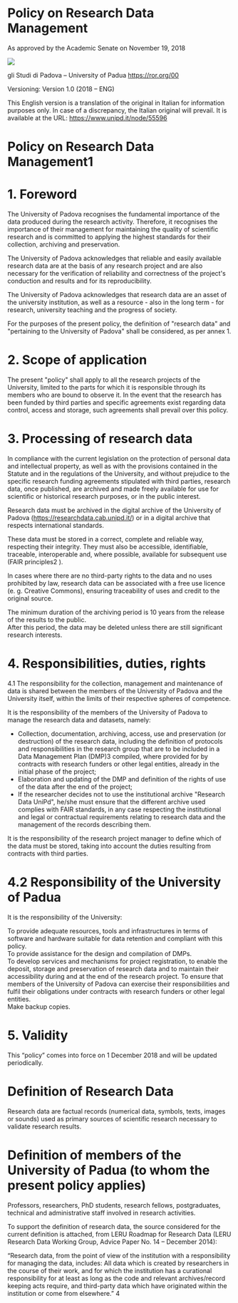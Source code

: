 # Policy on Research Data Management  

As approved by the Academic Senate on November 19, 2018  

![](images/7e5e17a36e190ed72855913fac9d8e84e1f2f8968da95d31a336fb94a8ab7dab.jpg)  

gli Studi di Padova – University of Padua https://ror.org/00  

Versioning: Version 1.0 (2018 – ENG)  

This English version is a translation of the original in Italian for information purposes only. In case of a discrepancy, the Italian original will prevail. It is available at the URL: https://www.unipd.it/node/55596  

# Policy on Research Data Management1  

# 1. Foreword  

The University of Padova recognises the fundamental importance of the data produced during the research activity. Therefore, it recognises the importance of their management for maintaining the quality of scientific research and is committed to applying the highest standards for their collection, archiving and preservation.  

The University of Padova acknowledges that reliable and easily available research data are at the basis of any research project and are also necessary for the verification of reliability and correctness of the project's conduction and results and for its reproducibility.  

The University of Padova acknowledges that research data are an asset of the university institution, as well as a resource - also in the long term - for research, university teaching and the progress of society.  

For the purposes of the present policy, the definition of "research data" and "pertaining to the University of Padova" shall be considered, as per annex 1.  

# 2. Scope of application  

The present "policy" shall apply to all the research projects of the University, limited to the parts for which it is responsible through its members who are bound to observe it. In the event that the research has been funded by third parties and specific agreements exist regarding data control, access and storage, such agreements shall prevail over this policy.  

# 3. Processing of research data  

In compliance with the current legislation on the protection of personal data and intellectual property, as well as with the provisions contained in the Statute and in the regulations of the University, and without prejudice to the specific research funding agreements stipulated with third parties, research data, once published, are archived and made freely available for use for scientific or historical research purposes, or in the public interest.  

Research data must be archived in the digital archive of the University of Padova (https://researchdata.cab.unipd.it/) or in a digital archive that respects international standards.  

These data must be stored in a correct, complete and reliable way, respecting their integrity. They must also be accessible, identifiable, traceable, interoperable and, where possible, available for subsequent use (FAIR principles2 ).  

In cases where there are no third-party rights to the data and no uses prohibited by law, research data can be associated with a free use licence (e. g. Creative Commons), ensuring traceability of uses and credit to the original source.  

The minimum duration of the archiving period is 10 years from the release of the results to the public.   
After this period, the data may be deleted unless there are still significant research interests.  

# 4. Responsibilities, duties, rights  

4.1 The responsibility for the collection, management and maintenance of data is shared between the members of the University of Padova and the University itself, within the limits of their respective spheres of competence.  

It is the responsibility of the members of the University of Padova to manage the research data and datasets, namely:  

- Collection, documentation, archiving, access, use and preservation (or destruction) of the research data, including the definition of protocols and responsibilities in the research group that are to be included in a Data Management Plan (DMP)3   compiled, where provided for by contracts with research funders or other legal entities, already in the initial phase of the project;   
- Elaboration and updating of the DMP and definition of the rights of use of the data after the end of the project;   
- If the researcher decides not to use the institutional archive "Research Data UniPd", he/she must ensure that the different archive used complies with FAIR standards, in any case respecting the institutional and legal or contractual requirements relating to research data and the management of the records describing them.  

It is the responsibility of the research project manager to define which of the data must be stored, taking into account the duties resulting from contracts with third parties.  

# 4.2 Responsibility of the University of Padua  

It is the responsibility of the University:  

To provide adequate resources, tools and infrastructures in terms of software and hardware suitable for data retention and compliant with this policy.   
To provide assistance for the design and compilation of DMPs.   
To develop services and mechanisms for project registration, to enable the deposit, storage and preservation of research data and to maintain their accessibility during and at the end of the research project. To ensure that members of the University of Padova can exercise their responsibilities and fulfil their obligations under contracts with research funders or other legal entities.   
Make backup copies.  

# 5. Validity  

This “policy” comes into force on 1 December 2018 and will be updated periodically.  

# Definition of Research Data  

Research data are factual records (numerical data, symbols, texts, images or sounds) used as primary sources of scientific research necessary to validate research results.  

# Definition of members of the University of Padua (to whom the present policy applies)  

Professors, researchers, PhD students, research fellows, postgraduates, technical and administrative staff involved in research activities.  

To support the definition of research data, the source considered for the current definition is attached, from LERU Roadmap for Research Data (LERU Research Data Working Group, Advice Paper No. 14 – December 2014):  

“Research data, from the point of view of the institution with a responsibility for managing the data, includes: All data which is created by researchers in the course of their work, and for which the institution has a curational responsibility for at least as long as the code and relevant archives/record keeping acts require, and third-party data which have originated within the institution or come from elsewhere.” 4  